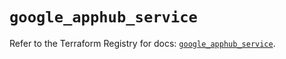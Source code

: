 # `google_apphub_service`

Refer to the Terraform Registry for docs: [`google_apphub_service`](https://registry.terraform.io/providers/hashicorp/google/5.25.0/docs/resources/apphub_service).
